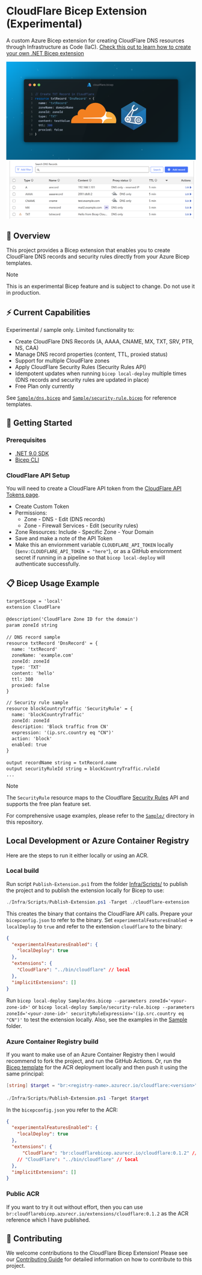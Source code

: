 # CloudFlare Bicep Extension (Experimental)

A custom Azure Bicep extension for creating CloudFlare DNS resources through Infrastructure as Code (IaC). [Check this out to learn how to create your own .NET Bicep extension](https://techcommunity.microsoft.com/blog/azuregovernanceandmanagementblog/create-your-own-bicep-local-extension-using-net/4439967)

![cloudflare-bicep-ext-feature](cloudflare-bicep-ext.png)
![cloudflare-dnsrecords](cloudflare-records.png)

## 🚀 Overview

This project provides a Bicep extension that enables you to create CloudFlare DNS records and security rules directly from your Azure Bicep templates.

> [!NOTE]
> This is an experimental Bicep feature and is subject to change. Do not use it in production.

## ⚡ Current Capabilities

Experimental / sample only. Limited functionality to:

- Create CloudFlare DNS Records (A, AAAA, CNAME, MX, TXT, SRV, PTR, NS, CAA)
- Manage DNS record properties (content, TTL, proxied status)
- Support for multiple CloudFlare zones
- Apply CloudFlare Security Rules (Security Rules API)
- Idempotent updates when running `bicep local-deploy` multiple times (DNS records and security rules are updated in place)
- Free Plan only currently

See [`Sample/dns.bicep`](Sample/dns.bicep) and [`Sample/security-rule.bicep`](Sample/security-rule.bicep) for reference templates.

## 🚀 Getting Started

### Prerequisites

- [.NET 9.0 SDK](https://dotnet.microsoft.com/download/dotnet/9.0)
- [Bicep CLI](https://docs.microsoft.com/en-us/azure/azure-resource-manager/bicep/install)

### CloudFlare API Setup

You will need to create a CloudFlare API token from the [CloudFlare API Tokens page](https://dash.cloudflare.com/profile/api-tokens).

- Create Custom Token
- Permissions:
  - Zone - DNS - Edit (DNS records)
  - Zone - Firewall Services - Edit (security rules)
- Zone Resources: Include - Specific Zone - Your Domain
- Save and make a note of the API Token
- Make this an enviornment variable `CLOUDFLARE_API_TOKEN` locally (`$env:CLOUDFLARE_API_TOKEN = "here"`), or as a GitHub enviornment secret if running in a pipeline so that `bicep local-deploy` will authenticate successfully.

## 📋 Bicep Usage Example

```bicep
targetScope = 'local'
extension CloudFlare

@description('CloudFlare Zone ID for the domain')
param zoneId string

// DNS record sample
resource txtRecord 'DnsRecord' = {
  name: 'txtRecord'
  zoneName: 'example.com'
  zoneId: zoneId
  type: 'TXT'
  content: 'hello'
  ttl: 300
  proxied: false
}
```

```bicep
// Security rule sample
resource blockCountryTraffic 'SecurityRule' = {
  name: 'blockCountryTraffic'
  zoneId: zoneId
  description: 'Block traffic from CN'
  expression: '(ip.src.country eq "CN")'
  action: 'block'
  enabled: true
}

output recordName string = txtRecord.name
output securityRuleId string = blockCountryTraffic.ruleId
...
```

> [!NOTE]
> The `SecurityRule` resource maps to the Cloudflare [Security Rules](https://developers.cloudflare.com/security/rules/) API and supports the free plan feature set.

For comprehensive usage examples, please refer to the [`Sample/`](Sample/) directory in this repository.

## Local Development or Azure Container Registry

Here are the steps to run it either locally or using an ACR.

### Local build

Run script `Publish-Extension.ps1` from the folder [Infra/Scripts/](Infra/Scripts) to publish the project and to publish the extension locally for Bicep to use:

```powershell
./Infra/Scripts/Publish-Extension.ps1 -Target ./cloudflare-extension
```

This creates the binary that contains the CloudFlare API calls. Prepare your `bicepconfig.json` to refer to the binary. Set `experimentalFeaturesEnabled` -> `localDeploy` to `true` and refer to the extension `cloudflare` to the binary:

```json
{
  "experimentalFeaturesEnabled": {
    "localDeploy": true
  },
  "extensions": {
    "CloudFlare": "../bin/cloudflare" // local
  },
  "implicitExtensions": []
}
```

Run `bicep local-deploy Sample/dns.bicep --parameters zoneId='<your-zone-id>'` or `bicep local-deploy Sample/security-rule.bicep --parameters zoneId='<your-zone-id>' securityRuleExpression='(ip.src.country eq "CN")'` to test the extension locally. Also, see the examples in the [Sample](Sample/) folder.

### Azure Container Registry build

If you want to make use of an Azure Container Registry then I would recommend to fork the project, and run the GitHub Actions. Or, run the [Bicep template](Infra/main.bicep) for the ACR deployment locally and then push it using the same principal:

```powershell
[string] $target = "br:<registry-name>.azurecr.io/cloudflare:<version>"

./Infra/Scripts/Publish-Extension.ps1 -Target $target
```

In the `bicepconfig.json` you refer to the ACR:

```json
{
  "experimentalFeaturesEnabled": {
    "localDeploy": true
  },
  "extensions": {
      "CloudFlare": "br:cloudflarebicep.azurecr.io/cloudflare:0.1.2" // ACR
    // "CloudFlare": "../bin/cloudflare" // local
  },
  "implicitExtensions": []
}
```

### Public ACR

If you want to try it out without effort, then you can use `br:cloudflarebicep.azurecr.io/extensions/cloudflare:0.1.2` as the ACR reference which I have published.

## 🤝 Contributing

We welcome contributions to the CloudFlare Bicep Extension! Please see our [Contributing Guide](CONTRIBUTING.md) for detailed information on how to contribute to this project.

